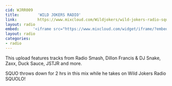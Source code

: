 ```yaml
---
cid: WJRR009
title:        'WILD JOKERS RADIO'
link:         https://www.mixcloud.com/Wildjokers/wild-jokers-radio-squolo-9-7-14/
layout: radio
embed:		'<iframe src="https://www.mixcloud.com/widget/iframe/?embed_type=widget_standard&amp;embed_uuid=3b8eb595-c262-472b-ae3c-5f1ce56337e9&amp;feed=https%3A%2F%2Fwww.mixcloud.com%2FWildjokers%2Fwild-jokers-radio-squolo-9-7-14%2F&amp;hide_cover=1&amp;hide_tracklist=1&amp;replace=0" width="100%" frameborder="0" height="180"></iframe>'
layout: radio
categories:
- radio
---
```


This upload features tracks from Radio Smash, Dillon Francis & DJ Snake, Zaxx, Duck Sauce, JSTJR and more.

SQUO throws down for 2 hrs in this mix while he takes on Wild Jokers Radio SQUOLO!